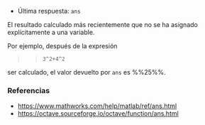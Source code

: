 * Última respuesta: `ans`

El resultado calculado más recientemente que no se ha asignado explícitamente a una variable.

Por ejemplo, después de la expresión

>>`3^2+4^2`

ser calculado, el valor devuelto por `ans` es %%25%%.

### Referencias

* https://www.mathworks.com/help/matlab/ref/ans.html
* https://octave.sourceforge.io/octave/function/ans.html
